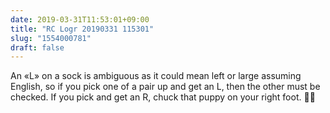 ```yaml
---
date: 2019-03-31T11:53:01+09:00
title: "RC Logr 20190331 115301"
slug: "1554000781"
draft: false
---
```


An «L» on a sock is ambiguous as it could mean left or large assuming English, so if you pick one of a pair up and get an L, then the other must be checked. If you pick and get an R, chuck that puppy on your right foot. 🕵🏻‍
